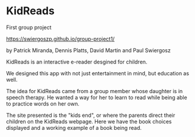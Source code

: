 # KidReads
First group project

https://swiergoszp.github.io/group-project1/

by Patrick Miranda, Dennis Platts, David Martin and Paul Swiergosz

KidReads is an interactive e-reader desgined for children. 

We designed this app with not just entertainment in mind, but education as well.

The idea for KidReads came from a group member whose daughter is in speech therapy. He wanted a way for her to learn to read while being able to practice words on her own.

The site presented is the "kids end", or where the parents direct their children on the KidReads webpage. Here we have the book choices displayed and a working example of a book being read.
